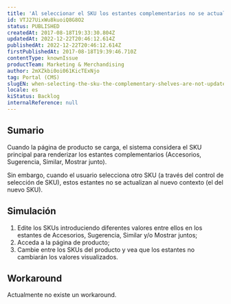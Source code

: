 ```yaml
---
title: 'Al seleccionar el SKU los estantes complementarios no se actualizan'
id: VTJ27UixWu8kuoiQ8G8O2
status: PUBLISHED
createdAt: 2017-08-18T19:33:30.804Z
updatedAt: 2022-12-22T20:46:12.614Z
publishedAt: 2022-12-22T20:46:12.614Z
firstPublishedAt: 2017-08-18T19:39:46.710Z
contentType: knownIssue
productTeam: Marketing & Merchandising
author: 2mXZkbi0oi061KicTExNjo
tag: Portal (CMS)
slugEN: when-selecting-the-sku-the-complementary-shelves-are-not-updated
locale: es
kiStatus: Backlog
internalReference: null
---
```


## Sumario

Cuando la página de producto se carga, el sistema considera el SKU principal para renderizar los estantes complementarios (Accesorios, Sugerencia, Similar, Mostrar junto).

Sin embargo, cuando el usuario selecciona otro SKU (a través del control de selección de SKU), estos estantes no se actualizan al nuevo contexto (el del nuevo SKU).

## Simulación

1. Edite los SKUs introduciendo diferentes valores entre ellos en los estantes de Accesorios, Sugerencia, Similar y/o Mostrar juntos;
2. Acceda a la página de producto;
3. Cambie entre los SKUs del producto y vea que los estantes no cambiarán los valores visualizados.

## Workaround

Actualmente no existe un workaround.

